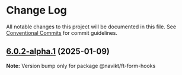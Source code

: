 # Change Log

All notable changes to this project will be documented in this file.
See [Conventional Commits](https://conventionalcommits.org) for commit guidelines.

## [6.0.2-alpha.1](https://github.com/navikt/ft-frontend-saksbehandling/compare/@navikt/ft-form-hooks@6.0.2-alpha.0...@navikt/ft-form-hooks@6.0.2-alpha.1) (2025-01-09)

**Note:** Version bump only for package @navikt/ft-form-hooks
